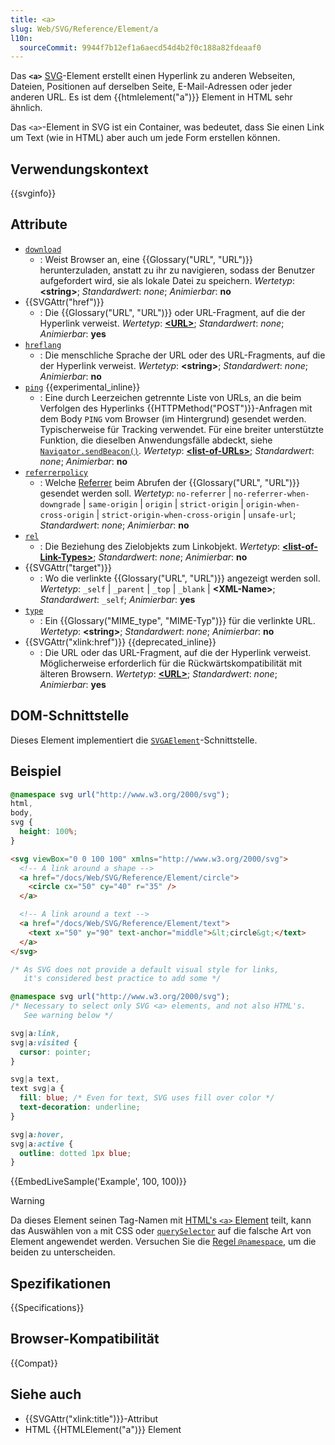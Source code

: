 ```yaml
---
title: <a>
slug: Web/SVG/Reference/Element/a
l10n:
  sourceCommit: 9944f7b12ef1a6aecd54d4b2f0c188a82fdeaaf0
---
```


Das **`<a>`** [SVG](/de/docs/Web/SVG)-Element erstellt einen Hyperlink zu anderen Webseiten, Dateien, Positionen auf derselben Seite, E-Mail-Adressen oder jeder anderen URL. Es ist dem {{htmlelement("a")}} Element in HTML sehr ähnlich.

Das `<a>`-Element in SVG ist ein Container, was bedeutet, dass Sie einen Link um Text (wie in HTML) aber auch um jede Form erstellen können.

## Verwendungskontext

{{svginfo}}

## Attribute

- [`download`](/de/docs/Web/HTML/Reference/Elements/a#download)
  - : Weist Browser an, eine {{Glossary("URL", "URL")}} herunterzuladen, anstatt zu ihr zu navigieren, sodass der Benutzer aufgefordert wird, sie als lokale Datei zu speichern.
    _Wertetyp_: **\<string>**; _Standardwert_: _none_; _Animierbar_: **no**
- {{SVGAttr("href")}}
  - : Die {{Glossary("URL", "URL")}} oder URL-Fragment, auf die der Hyperlink verweist.
    _Wertetyp_: **[\<URL>](/de/docs/Web/SVG/Guides/Content_type#url)**; _Standardwert_: _none_; _Animierbar_: **yes**
- [`hreflang`](/de/docs/Web/HTML/Reference/Elements/a#hreflang)
  - : Die menschliche Sprache der URL oder des URL-Fragments, auf die der Hyperlink verweist.
    _Wertetyp_: **\<string>**; _Standardwert_: _none_; _Animierbar_: **no**
- [`ping`](/de/docs/Web/HTML/Reference/Elements/a#ping) {{experimental_inline}}
  - : Eine durch Leerzeichen getrennte Liste von URLs, an die beim Verfolgen des Hyperlinks {{HTTPMethod("POST")}}-Anfragen mit dem Body `PING` vom Browser (im Hintergrund) gesendet werden. Typischerweise für Tracking verwendet. Für eine breiter unterstützte Funktion, die dieselben Anwendungsfälle abdeckt, siehe [`Navigator.sendBeacon()`](/de/docs/Web/API/Navigator/sendBeacon).
    _Wertetyp_: **[\<list-of-URLs>](/de/docs/Web/SVG/Guides/Content_type#list-of-ts)**; _Standardwert_: _none_; _Animierbar_: **no**
- [`referrerpolicy`](/de/docs/Web/HTML/Reference/Elements/a#referrerpolicy)
  - : Welche [Referrer](/de/docs/Web/HTTP/Reference/Headers/Referer) beim Abrufen der {{Glossary("URL", "URL")}} gesendet werden soll.
    _Wertetyp_: `no-referrer` | `no-referrer-when-downgrade` | `same-origin` | `origin` | `strict-origin` | `origin-when-cross-origin` | `strict-origin-when-cross-origin` | `unsafe-url`; _Standardwert_: _none_; _Animierbar_: **no**
- [`rel`](/de/docs/Web/HTML/Reference/Elements/a#rel)
  - : Die Beziehung des Zielobjekts zum Linkobjekt.
    _Wertetyp_: **[\<list-of-Link-Types>](/de/docs/Web/HTML/Reference/Attributes/rel)**; _Standardwert_: _none_; _Animierbar_: **no**
- {{SVGAttr("target")}}
  - : Wo die verlinkte {{Glossary("URL", "URL")}} angezeigt werden soll.
    _Wertetyp_: `_self` | `_parent` | `_top` | `_blank` | **\<XML-Name>**; _Standardwert_: `_self`; _Animierbar_: **yes**
- [`type`](/de/docs/Web/HTML/Reference/Elements/a#type)
  - : Ein {{Glossary("MIME_type", "MIME-Typ")}} für die verlinkte URL.
    _Wertetyp_: **\<string>**; _Standardwert_: _none_; _Animierbar_: **no**
- {{SVGAttr("xlink:href")}} {{deprecated_inline}}
  - : Die URL oder das URL-Fragment, auf die der Hyperlink verweist. Möglicherweise erforderlich für die Rückwärtskompatibilität mit älteren Browsern.
    _Wertetyp_: **[\<URL>](/de/docs/Web/SVG/Guides/Content_type#url)**; _Standardwert_: _none_; _Animierbar_: **yes**

## DOM-Schnittstelle

Dieses Element implementiert die [`SVGAElement`](/de/docs/Web/API/SVGAElement)-Schnittstelle.

## Beispiel

```css hidden
@namespace svg url("http://www.w3.org/2000/svg");
html,
body,
svg {
  height: 100%;
}
```

```html
<svg viewBox="0 0 100 100" xmlns="http://www.w3.org/2000/svg">
  <!-- A link around a shape -->
  <a href="/docs/Web/SVG/Reference/Element/circle">
    <circle cx="50" cy="40" r="35" />
  </a>

  <!-- A link around a text -->
  <a href="/docs/Web/SVG/Reference/Element/text">
    <text x="50" y="90" text-anchor="middle">&lt;circle&gt;</text>
  </a>
</svg>
```

```css
/* As SVG does not provide a default visual style for links,
   it's considered best practice to add some */

@namespace svg url("http://www.w3.org/2000/svg");
/* Necessary to select only SVG <a> elements, and not also HTML's.
   See warning below */

svg|a:link,
svg|a:visited {
  cursor: pointer;
}

svg|a text,
text svg|a {
  fill: blue; /* Even for text, SVG uses fill over color */
  text-decoration: underline;
}

svg|a:hover,
svg|a:active {
  outline: dotted 1px blue;
}
```

{{EmbedLiveSample('Example', 100, 100)}}

> [!WARNING]
> Da dieses Element seinen Tag-Namen mit [HTML's `<a>` Element](/de/docs/Web/HTML/Reference/Elements/a) teilt, kann das Auswählen von `a` mit CSS oder [`querySelector`](/de/docs/Web/API/Document/querySelector) auf die falsche Art von Element angewendet werden. Versuchen Sie die [Regel `@namespace`](/de/docs/Web/CSS/@namespace), um die beiden zu unterscheiden.

## Spezifikationen

{{Specifications}}

## Browser-Kompatibilität

{{Compat}}

## Siehe auch

- {{SVGAttr("xlink:title")}}-Attribut
- HTML {{HTMLElement("a")}} Element
